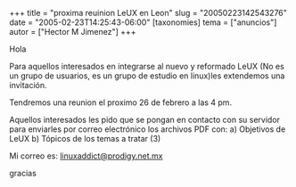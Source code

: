+++
title = "proxima reuinion LeUX en Leon"
slug = "20050223142543276"
date = "2005-02-23T14:25:43-06:00"
[taxonomies]
tema = ["anuncios"]
autor = ["Hector M Jimenez"]
+++

Hola

Para aquellos interesados en integrarse al nuevo y reformado LeUX (No es
un grupo de usuarios, es un grupo de estudio en linux)les extendemos una
invitación.

<!-- more -->
Tendremos una reunion el proximo 26 de febrero a las 4 pm.

Aquellos interesados les pido que se pongan en contacto con su servidor
para enviarles por correo electrónico los archivos PDF con: a) Objetivos
de LeUX b) Tópicos de los temas a tratar (3)

Mi correo es: linuxaddict@prodigy.net.mx

gracias
